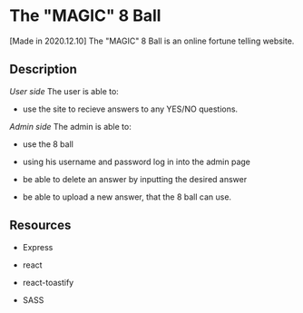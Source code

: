 # The "MAGIC" 8 Ball
[Made in 2020.12.10]
The "MAGIC" 8 Ball is an online fortune telling website.

## Description

*User side*
The user is able to:

*  use the site to recieve answers to any YES/NO questions.

*Admin side*
The admin is able to:

*  use the 8 ball

*  using his username and password log in into the admin page

*  be able to delete an answer by inputting the desired answer

*  be able to upload a new answer, that the 8 ball can use.


## Resources

*  Express

*  react

*  react-toastify

*  SASS
